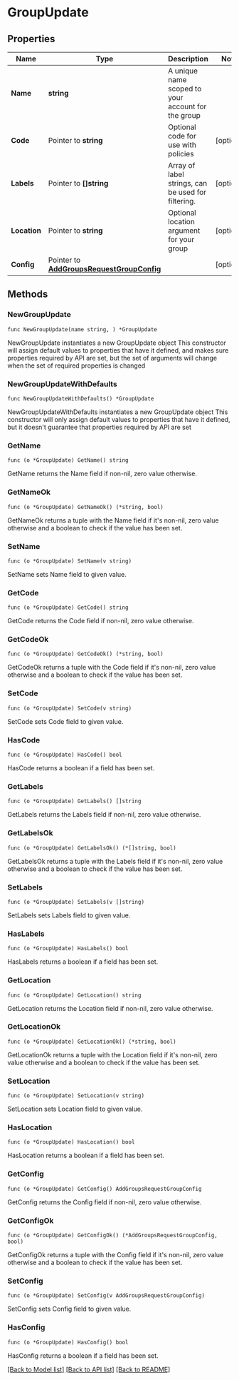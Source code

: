 # GroupUpdate

## Properties

Name | Type | Description | Notes
------------ | ------------- | ------------- | -------------
**Name** | **string** | A unique name scoped to your account for the group | 
**Code** | Pointer to **string** | Optional code for use with policies | [optional] 
**Labels** | Pointer to **[]string** | Array of label strings, can be used for filtering. | [optional] 
**Location** | Pointer to **string** | Optional location argument for your group | [optional] 
**Config** | Pointer to [**AddGroupsRequestGroupConfig**](AddGroupsRequestGroupConfig.md) |  | [optional] 

## Methods

### NewGroupUpdate

`func NewGroupUpdate(name string, ) *GroupUpdate`

NewGroupUpdate instantiates a new GroupUpdate object
This constructor will assign default values to properties that have it defined,
and makes sure properties required by API are set, but the set of arguments
will change when the set of required properties is changed

### NewGroupUpdateWithDefaults

`func NewGroupUpdateWithDefaults() *GroupUpdate`

NewGroupUpdateWithDefaults instantiates a new GroupUpdate object
This constructor will only assign default values to properties that have it defined,
but it doesn't guarantee that properties required by API are set

### GetName

`func (o *GroupUpdate) GetName() string`

GetName returns the Name field if non-nil, zero value otherwise.

### GetNameOk

`func (o *GroupUpdate) GetNameOk() (*string, bool)`

GetNameOk returns a tuple with the Name field if it's non-nil, zero value otherwise
and a boolean to check if the value has been set.

### SetName

`func (o *GroupUpdate) SetName(v string)`

SetName sets Name field to given value.


### GetCode

`func (o *GroupUpdate) GetCode() string`

GetCode returns the Code field if non-nil, zero value otherwise.

### GetCodeOk

`func (o *GroupUpdate) GetCodeOk() (*string, bool)`

GetCodeOk returns a tuple with the Code field if it's non-nil, zero value otherwise
and a boolean to check if the value has been set.

### SetCode

`func (o *GroupUpdate) SetCode(v string)`

SetCode sets Code field to given value.

### HasCode

`func (o *GroupUpdate) HasCode() bool`

HasCode returns a boolean if a field has been set.

### GetLabels

`func (o *GroupUpdate) GetLabels() []string`

GetLabels returns the Labels field if non-nil, zero value otherwise.

### GetLabelsOk

`func (o *GroupUpdate) GetLabelsOk() (*[]string, bool)`

GetLabelsOk returns a tuple with the Labels field if it's non-nil, zero value otherwise
and a boolean to check if the value has been set.

### SetLabels

`func (o *GroupUpdate) SetLabels(v []string)`

SetLabels sets Labels field to given value.

### HasLabels

`func (o *GroupUpdate) HasLabels() bool`

HasLabels returns a boolean if a field has been set.

### GetLocation

`func (o *GroupUpdate) GetLocation() string`

GetLocation returns the Location field if non-nil, zero value otherwise.

### GetLocationOk

`func (o *GroupUpdate) GetLocationOk() (*string, bool)`

GetLocationOk returns a tuple with the Location field if it's non-nil, zero value otherwise
and a boolean to check if the value has been set.

### SetLocation

`func (o *GroupUpdate) SetLocation(v string)`

SetLocation sets Location field to given value.

### HasLocation

`func (o *GroupUpdate) HasLocation() bool`

HasLocation returns a boolean if a field has been set.

### GetConfig

`func (o *GroupUpdate) GetConfig() AddGroupsRequestGroupConfig`

GetConfig returns the Config field if non-nil, zero value otherwise.

### GetConfigOk

`func (o *GroupUpdate) GetConfigOk() (*AddGroupsRequestGroupConfig, bool)`

GetConfigOk returns a tuple with the Config field if it's non-nil, zero value otherwise
and a boolean to check if the value has been set.

### SetConfig

`func (o *GroupUpdate) SetConfig(v AddGroupsRequestGroupConfig)`

SetConfig sets Config field to given value.

### HasConfig

`func (o *GroupUpdate) HasConfig() bool`

HasConfig returns a boolean if a field has been set.


[[Back to Model list]](../README.md#documentation-for-models) [[Back to API list]](../README.md#documentation-for-api-endpoints) [[Back to README]](../README.md)


